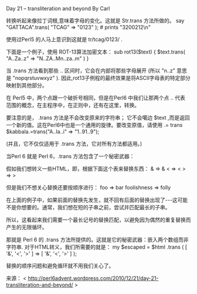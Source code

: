 Day 21 – transliteration and beyond By   Carl


转换听起来像拉丁词根,意味着字母的变化。这就是 Str.trans 方法所做的。
say "GATTACA".trans( "TCAG" => "0123" );  # prints "3200212\n"

使用过Perl5 的人马上意识到这就是 tr/tcag/0123/ .

 下面是一个例子，使用 ROT-13算法加密文本：
sub rot13($text) { $text.trans( "A..Za..z" => "N..ZA..Mn..za..m" ) }

当 .trans  方法看到那些  ..  区间时，它会在内部将那些字母展开 (所以  "n..z"  意思是  "nopqrstuvwxyz" ).  因此,rot13子例程的最终效果是将ASCII字母表的特定部分映射到其他部分。

在 Perl5 中，两个点跟一个破折号相同，但是在Perl6 中我们让那两个点 .. 代表 范围的概念，在主程序中，在正则中，还有在这里，转换。

要注意的是， .trans 方法是不会改变原来的字符串； 它不会噶边 $text ,而是返回一个新的值。这在Perl6中也是一个通用的旋律。要改变原值，请使用   .= trans
$kabbala.=trans("A..Ia..i" => "1..91..9");

(并且，它不仅仅适用于 .trans 方法，它对所有方法都适用。)

当Perl 6 就是 Perl 6，.trans 方法包含了一个秘密武器：

假如我们想转义一些HTML，即，根据下面这个表来替换东西：
    & => &amp;
    < => &lt;
    > => &gt;

但是我们不想关心替换还要按顺序进行：
    foo         => bar
    foolishness => folly

在上面的例子中，如果前面的替换先发生，就不回有后面的替换出现了---这可能不是你想要的。通常，我们想在短的子串之前，尝试并匹配最长的子串。

所以，这看起来我们需要一个最长记号的替换匹配，以避免因为偶然的重复替换而产生的无限循环。

那就是 Perl 6 的 .trans 方法所提供的。这就是它的秘密武器：嵌入两个数组而非字符串. 对于HTML转义，我们所需要的就是：
my $escaped = $html .trans (
    [ '&',     '<',    '>'    ] =>
    [ '&amp;', '&lt;', '&gt;' ]
);

替换的顺序问题和避免循环就不用我们关心了。

来源： < http://perl6advent.wordpress.com/2010/12/21/day-21-transliteration-and-beyond/ >  